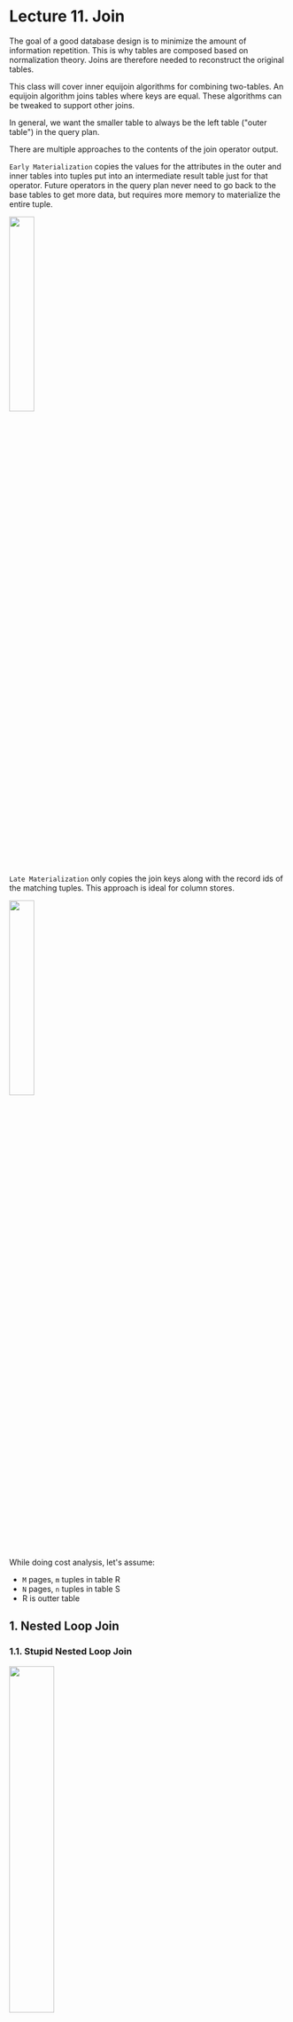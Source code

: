 # Lecture 11. Join

The goal of a good database design is to minimize the amount of information repetition. This is why tables
are composed based on normalization theory. Joins are therefore needed to reconstruct the original tables.

This class will cover inner equijoin algorithms for combining two-tables. An equijoin algorithm joins
tables where keys are equal. These algorithms can be tweaked to support other joins.

In general, we want the smaller table to always be the left table ("outer table") in the query plan.

There are multiple approaches to the contents of the join operator output.

`Early Materialization` copies the values for the attributes in the outer and inner tables into tuples put into an intermediate result table just for that operator. Future operators in the query plan never need to go back to the base tables to get more data, but requires more memory to materialize the entire tuple. 

<img src="img/l11_early_materialization.PNG" width="30%" />

`Late Materialization` only copies the join keys along with the record ids of the matching tuples. This approach is ideal for column stores.

<img src="img/l11_late_materialization.PNG" width="30%" />

While doing cost analysis, let's assume:

- `M` pages, `m` tuples in table R 
- `N` pages, `n` tuples in table S
- R is outter table

## 1. Nested Loop Join

### 1.1. Stupid Nested Loop Join

<img src="img/l11_stupid.PNG" width="40%" />

Entire scan of the inner table for each tuple in the outer table without any caching or access locality.

Cost: $M + m \cdot N$

### 1.2. Block Nested Loop Join

<img src="img/l11_block.PNG" width="40%" />

If we have 3 buffers, we can fetch outer table's page and inner table's page. (one for output)

Cost: $M + M \cdot N$

If we have B buffers, we can use $B - 2$ buffers to scan the outer table.

Cost: $M + \left(\lceil \frac{M}{B - 2} \rceil \cdot N \right)$

### 1.3. Index Nested Loop Join

<img src="img/l11_index.PNG" width="40%" />

The previous nested loop join algorithms perform poorly. However, if the database already has an index for one of the tables on
the join key, it can use that to speed up the comparison. The outer table will be the one without an index. The inner table will be the one with the index.

Cost: $M + m \cdot C$

Assume the cost of each index probe is some constant value $C$ per tuple.


## 2. Sort-Merge Join

At a high-level, a sort-merge join sorts the two tables on their join key(s). The DBMS can use the external mergesort algorithm for this. It then steps through each of the tables with cursors and emits matches (like in mergesort).

This algorithm is useful if one or both tables are already sorted on join attribute(s) (like with a clustered index) or if the output needs to be sorted on the join key anyways.


```sudo
pr := address of first tuple of r;
ps := address of first tuple of s;
while (ps ≠ null and pr ≠ null) do
    begin
        ts := tuple to which ps points;
        Ss := {ts};
        set ps to point to next tuple of s;
        done := false;
        //----------------------------------- getting all ts duplicates in S
        while (not done and ps ≠ null) do
            begin
            ts′ := tuple to which ps points;
            if (ts′[JoinAttrs] = ts[JoinAttrs])
                then begin
                        Ss := Ss ∪ {ts′};
                        set ps to point to next tuple of s;
                    end
                else done := true;
            end
        //----------------------------------- make tr same to ts
        tr := tuple to which pr points;
        while (pr ≠ null and tr[JoinAttrs] < ts[JoinAttrs]) do
            begin
                set pr to point to next tuple of r;
                tr := tuple to which pr points;
            end
        //----------------------------------- join main algorithm
        while (pr ≠ null and tr[JoinAttrs] = ts[JoinAttrs]) do
            begin
                for each ts in Ss do
                    begin
                        add ts ⋈ tr to result;
                    end
                set pr to point to next tuple of r;
                tr := tuple to which pr points;
            end
    end.
```

- R Sort Cost: $2M \cdot \left( 1 + \lceil \log_{B-1}\lceil \frac{M}{B} \rceil \rceil \right)$

- S Sort Cost: $2N \cdot \left( 1 + \lceil \log_{B-1}\lceil \frac{N}{B} \rceil \rceil \right)$

- Merge Cost: $M + N$ (in worst case, $M \cdot N$)

The worst case for the merging phase is when the join attribute of all the tuples in both relations contains the same value.


## 3. Hash Join


The high-level idea of the hash join algorithm is to use a hash table to split up the tuples into smaller chunks based on their join attribute(s). Hash joins can only be used for equi-joins on the complete join key.

#### Phase 1. Build

Scan the outer relation and populate a hash table using the hash function h1 on the join attributtes.

<img src="img/l11_hash1.PNG" width="40%" />


#### Phase 2. Probe

Scan the inner relation and use the hash function h1 on each tuple’s join attributes to jump to the corresponding location in the hash table and find a matching tuple. We can cut linear probing using Bloom Filter.

<img src="img/l11_hash2.PNG" width="40%" />

Cost: $B \cdot (B - 1)$

### 3.1. Grace Hash Join (Partitioned Hash Join)

When the tables do not fit on main memory, the DBMS has to swap tables in and out essentially at random, which leads to poor performance. The Grace Hash Join is an extension of the basic hash join that also hashes the inner table into partitions that are written out to disk.

#### Phase 1. Build

Scan both the outer and inner tables and populate a hash table using the hash function h1 on the join attributes. The hash table’s buckets are written out to disk as needed. If a single bucket does not fit in memory, the DBMS can use recursive partitioning with different hash function h2 (where h1 ̸= h2) to further divide the bucket. This can continue recursively until the buckets fit into memory.

#### Phase 2. Probe

For each bucket level, retrieve the corresponding pages for both outer and inner tables. Then, perform a nested loop join on the tuples in those two pages. The pages will fit in memory, so this join operation will be fast.


pseudo-code in the textbook chapter 15 is as below
```
/* Partition s */
for each tuple ts in s do begin
    i := h(ts[JoinAttrs]);
    Hsi := Hsi ∪ {ts};
end

/* Partition r */
for each tuple tr in r do begin
    i := h(tr[JoinAttrs]);
    Hri := Hri ∪ {tr};
end

/* Perform join on each partition */
for i := 0 to nh do begin
    read Hsi and build an in-memory hash index on it;
    for each tuple tr in Hri do begin
        probe the hash index on Hsi to locate all tuples ts such that ts[JoinAttrs] = tr[JoinAttrs];
    for each matching tuple ts in Hsi
        do begin
            add tr ⋈ ts to the result;
        end
    end
end
```

- Partitioning Phase Cost: $2 \cdot (M + N)$
- Probe Phase Cost: $M + N$



## 4. Conclusion
<p align="center">
<img src="img/l11_summary.PNG" width="50%" />
</p>


Hash joins are almost always better than sort-based join algorithms, but there are cases in which sortingbased joins would be preferred. This includes queries on non-uniform data, when the data is already sorted on the join key, and when the result needs to be sorted. Good DBMSs will use either, or both.